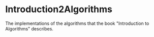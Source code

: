 # Introduction2Algorithms
The implementations of the algorithms that the book "Introduction to Algorithms" describes.
